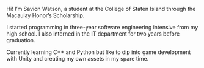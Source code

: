 Hi! I’m Savion Watson, a student at the College of Staten Island through the Macaulay Honor’s Scholarship. 

I started programming in three-year software engineering intensive from my high school. I also interned in the IT department for two years before graduation. 

Currently learning C++ and Python but like to dip into game development with Unity and creating my own assets in my spare time.
